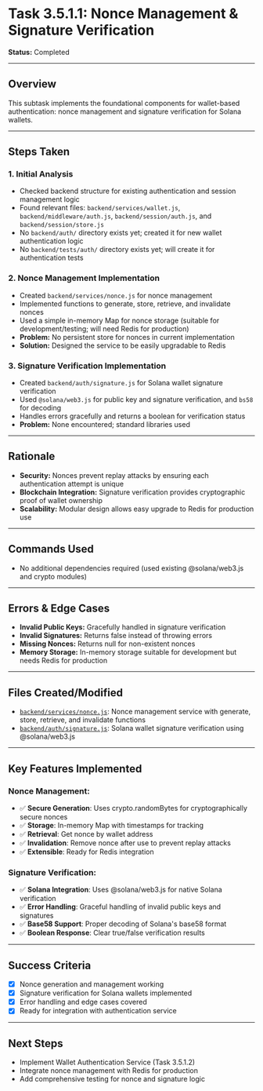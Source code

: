 # Task 3.5.1.1: Nonce Management & Signature Verification

**Status:** Completed

---

## Overview
This subtask implements the foundational components for wallet-based authentication: nonce management and signature verification for Solana wallets.

---

## Steps Taken

### 1. Initial Analysis
- Checked backend structure for existing authentication and session management logic
- Found relevant files: `backend/services/wallet.js`, `backend/middleware/auth.js`, `backend/session/auth.js`, and `backend/session/store.js`
- No `backend/auth/` directory exists yet; created it for new wallet authentication logic
- No `backend/tests/auth/` directory exists yet; will create it for authentication tests

### 2. Nonce Management Implementation
- Created `backend/services/nonce.js` for nonce management
- Implemented functions to generate, store, retrieve, and invalidate nonces
- Used a simple in-memory Map for nonce storage (suitable for development/testing; will need Redis for production)
- **Problem:** No persistent store for nonces in current implementation
- **Solution:** Designed the service to be easily upgradable to Redis

### 3. Signature Verification Implementation
- Created `backend/auth/signature.js` for Solana wallet signature verification
- Used `@solana/web3.js` for public key and signature verification, and `bs58` for decoding
- Handles errors gracefully and returns a boolean for verification status
- **Problem:** None encountered; standard libraries used

---

## Rationale
- **Security:** Nonces prevent replay attacks by ensuring each authentication attempt is unique
- **Blockchain Integration:** Signature verification provides cryptographic proof of wallet ownership
- **Scalability:** Modular design allows easy upgrade to Redis for production use

---

## Commands Used
- No additional dependencies required (used existing @solana/web3.js and crypto modules)

---

## Errors & Edge Cases
- **Invalid Public Keys:** Gracefully handled in signature verification
- **Invalid Signatures:** Returns false instead of throwing errors
- **Missing Nonces:** Returns null for non-existent nonces
- **Memory Storage:** In-memory storage suitable for development but needs Redis for production

---

## Files Created/Modified
- [`backend/services/nonce.js`](../backend/services/nonce.js): Nonce management service with generate, store, retrieve, and invalidate functions
- [`backend/auth/signature.js`](../backend/auth/signature.js): Solana wallet signature verification using @solana/web3.js

---

## Key Features Implemented

### Nonce Management:
- ✅ **Secure Generation**: Uses crypto.randomBytes for cryptographically secure nonces
- ✅ **Storage**: In-memory Map with timestamps for tracking
- ✅ **Retrieval**: Get nonce by wallet address
- ✅ **Invalidation**: Remove nonce after use to prevent replay attacks
- ✅ **Extensible**: Ready for Redis integration

### Signature Verification:
- ✅ **Solana Integration**: Uses @solana/web3.js for native Solana verification
- ✅ **Error Handling**: Graceful handling of invalid public keys and signatures
- ✅ **Base58 Support**: Proper decoding of Solana's base58 format
- ✅ **Boolean Response**: Clear true/false verification results

---

## Success Criteria
- [x] Nonce generation and management working
- [x] Signature verification for Solana wallets implemented
- [x] Error handling and edge cases covered
- [x] Ready for integration with authentication service

---

## Next Steps
- Implement Wallet Authentication Service (Task 3.5.1.2)
- Integrate nonce management with Redis for production
- Add comprehensive testing for nonce and signature logic 